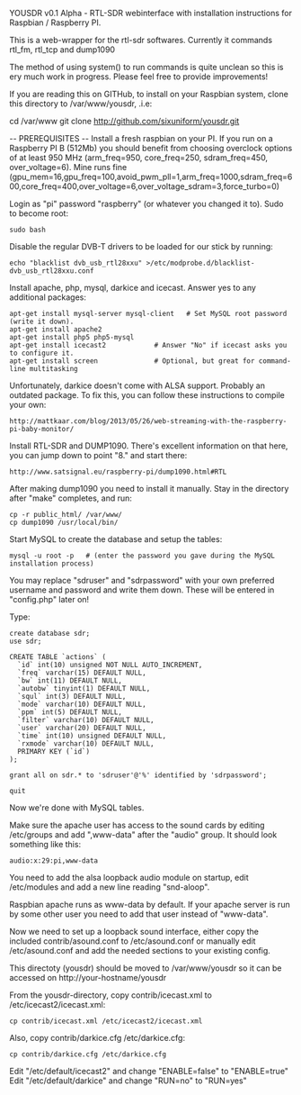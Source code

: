 YOUSDR v0.1 Alpha - RTL-SDR webinterface with installation instructions for Raspbian / Raspberry PI.

This is a web-wrapper for the rtl-sdr softwares.
Currently it commands rtl_fm, rtl_tcp and dump1090

The method of using system() to run commands is quite unclean so this is ery much work in progress.
Please feel free to provide improvements!

If you are reading this on GITHub, to install on your Raspbian system, clone this directory to /var/www/yousdr, .i.e:

cd /var/www
git clone http://github.com/sixuniform/yousdr.git

-- PREREQUISITES --
Install a fresh raspbian on your PI.
If you run on a Raspberry PI B (512Mb) you should benefit from choosing overclock options of at least 950 MHz (arm_freq=950, core_freq=250, sdram_freq=450, over_voltage=6).
Mine runs fine (gpu_mem=16,gpu_freq=100,avoid_pwm_pll=1,arm_freq=1000,sdram_freq=600,core_freq=400,over_voltage=6,over_voltage_sdram=3,force_turbo=0)

Login as "pi" password "raspberry" (or whatever you changed it to). Sudo to become root:
```
sudo bash
```

Disable the regular DVB-T drivers to be loaded for our stick by running:
```
echo "blacklist dvb_usb_rtl28xxu" >/etc/modprobe.d/blacklist-dvb_usb_rtl28xxu.conf
```

Install apache, php, mysql, darkice and icecast. Answer yes to any additional packages:

```
apt-get install mysql-server mysql-client	# Set MySQL root password (write it down).
apt-get install apache2
apt-get install php5 php5-mysql
apt-get install icecast2   			# Answer "No" if icecast asks you to configure it.
apt-get install screen    			# Optional, but great for command-line multitasking
```

Unfortunately, darkice doesn't come with ALSA support. Probably an outdated package. To fix this, you can follow these instructions to compile your own:
```
http://mattkaar.com/blog/2013/05/26/web-streaming-with-the-raspberry-pi-baby-monitor/
```

Install RTL-SDR and DUMP1090. There's excellent information on that here, you can jump down to point "8." and start there:
```
http://www.satsignal.eu/raspberry-pi/dump1090.html#RTL
```

After making dump1090 you need to install it manually. Stay in the directory after "make" completes, and run: 
```
cp -r public_html/ /var/www/
cp dump1090 /usr/local/bin/
```

Start MySQL to create the database and setup the tables:

```
mysql -u root -p   # (enter the password you gave during the MySQL installation process)
```

You may replace "sdruser" and "sdrpassword" with your own preferred username and password and write them down. These will be entered in "config.php" later on!

Type:

```
create database sdr;
use sdr;

CREATE TABLE `actions` (
  `id` int(10) unsigned NOT NULL AUTO_INCREMENT,
  `freq` varchar(15) DEFAULT NULL,
  `bw` int(11) DEFAULT NULL,
  `autobw` tinyint(1) DEFAULT NULL,
  `squl` int(3) DEFAULT NULL,
  `mode` varchar(10) DEFAULT NULL,
  `ppm` int(5) DEFAULT NULL,
  `filter` varchar(10) DEFAULT NULL,
  `user` varchar(20) DEFAULT NULL,
  `time` int(10) unsigned DEFAULT NULL,
  `rxmode` varchar(10) DEFAULT NULL,
  PRIMARY KEY (`id`)
);

grant all on sdr.* to 'sdruser'@'%' identified by 'sdrpassword';

quit
```

Now we're done with MySQL tables.

Make sure the apache user has access to the sound cards by editing /etc/groups and add ",www-data" after the "audio" group. It should look something like this:
```
audio:x:29:pi,www-data
```

You need to add the alsa loopback audio module on startup, edit /etc/modules and add a new line reading "snd-aloop".

Raspbian apache runs as www-data by default. If your apache server is run by some other user you need to add that user instead of "www-data".

Now we need to set up a loopback sound interface, either copy the included contrib/asound.conf to /etc/asound.conf
or manually edit /etc/asound.conf and add the needed sections to your existing config.

This directoty (yousdr) should be moved to /var/www/yousdr so it can be accessed on http://your-hostname/yousdr

From the yousdr-directory, copy contrib/icecast.xml to /etc/icecast2/icecast.xml:
```
cp contrib/icecast.xml /etc/icecast2/icecast.xml
```

Also, copy contrib/darkice.cfg /etc/darkice.cfg:
```
cp contrib/darkice.cfg /etc/darkice.cfg
```

Edit "/etc/default/icecast2" and change "ENABLE=false" to "ENABLE=true"
Edit "/etc/default/darkice" and change "RUN=no" to "RUN=yes"
